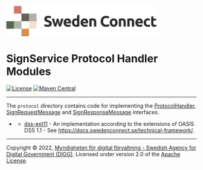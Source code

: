 ![Logo](../docs/images/sweden-connect.png)


# SignService Protocol Handler Modules

[![License](https://img.shields.io/badge/License-Apache%202.0-blue.svg)](https://opensource.org/licenses/Apache-2.0) [![Maven Central](https://maven-badges.herokuapp.com/maven-central/se.swedenconnect.signservice/signservice-protocol-parent/badge.svg)](https://maven-badges.herokuapp.com/maven-central/se.swedenconnect.signservice/signservice-protocol-parent)

-----

The `protocol` directory contains code for implementing the [ProtocolHandler](https://github.com/swedenconnect/signservice/blob/main/core/src/main/java/se/swedenconnect/signservice/protocol/ProtocolHandler.java), [SignRequestMessage](https://github.com/swedenconnect/signservice/blob/main/core/src/main/java/se/swedenconnect/signservice/protocol/SignRequestMessage.java) and [SignResponseMessage](https://github.com/swedenconnect/signservice/blob/main/core/src/main/java/se/swedenconnect/signservice/protocol/SignResponseMessage.java) interfaces.

* - [dss-ext11](dss-ext11) - An implementation according to the extensions of OASIS DSS 1.1 - See https://docs.swedenconnect.se/technical-framework/.

-----

Copyright &copy; 2022, [Myndigheten för digital förvaltning - Swedish Agency for Digital Government (DIGG)](http://www.digg.se). Licensed under version 2.0 of the [Apache License](http://www.apache.org/licenses/LICENSE-2.0).

